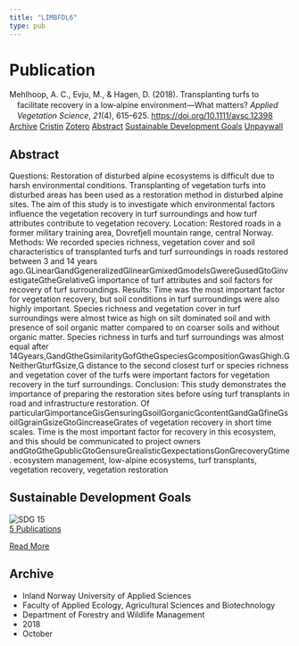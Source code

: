 ```yaml
---
title: "LIMBFDL6"
type: pub
---
```

<h1>Publication</h1>
<article id="csl-bib-container-LIMBFDL6" class="csl-bib-container">
  <div class="csl-bib-body" style="line-height: 1.35; padding-left: 1em; text-indent:-1em;">
  <div class="csl-entry">Mehlhoop, A. C., Evju, M., &amp; Hagen, D. (2018). Transplanting turfs to facilitate recovery in a low&#x2010;alpine environment&#x2014;What matters? <i>Applied Vegetation Science</i>, <i>21</i>(4), 615&#x2013;625. <a href="https://doi.org/10.1111/avsc.12398">https://doi.org/10.1111/avsc.12398</a></div>
</div>
  <div class="csl-bib-buttons">
    <a href="#taxonomy-article-LIMBFDL6" class="csl-bib-button">Archive</a>
    <a href="https://app.cristin.no/results/show.jsf?id=1620533" alt="Cristin URL" class="csl-bib-button">Cristin</a>
    <a href="http://zotero.org/groups/5402882/items/LIMBFDL6" alt="Zotero URL" class="csl-bib-button">Zotero</a>
    <a href="#abstract-article-LIMBFDL6" class="csl-bib-button">Abstract</a>
    <a href="#sdg-article-LIMBFDL6" class="csl-bib-button">Sustainable Development Goals</a>
    <a href="https://doi.org/10.1111/avsc.12398" class="csl-bib-button">Unpaywall</a>
  </div>
  <div id="csl-bib-meta-container-LIMBFDL6"></div>
</article>
<div id="csl-bib-meta-LIMBFDL6" class="csl-bib-meta">
  <article id="abstract-article-LIMBFDL6" class="abstract-article">
    <h1>Abstract</h1>
    Questions: Restoration of disturbed alpine ecosystems is difficult due to harsh environmental conditions. Transplanting of vegetation turfs into disturbed areas has been used as a restoration method in disturbed alpine sites. The aim of this study is to investigate which environmental factors influence the vegetation recovery in turf surroundings and how turf attributes contribute to vegetation recovery. Location: Restored roads in a former military training area, Dovrefjell mountain range, central Norway. Methods: We recorded species richness, vegetation cover and soil characteristics of transplanted turfs and turf surroundings in roads restored between 3 and 14 years ago.Linearandgeneralizedlinearmixedmodelswereusedtoinvestigatetherelative importance of turf attributes and soil factors for recovery of turf surroundings. Results: Time was the most important factor for vegetation recovery, but soil conditions in turf surroundings were also highly important. Species richness and vegetation cover in turf surroundings were almost twice as high on silt dominated soil and with presence of soil organic matter compared to on coarser soils and without organic matter. Species richness in turfs and turf surroundings was almost equal after 14years,andthesimilarityofthespeciescompositionwashigh.Neitherturfsize, distance to the second closest turf or species richness and vegetation cover of the turfs were important factors for vegetation recovery in the turf surroundings. Conclusion: This study demonstrates the importance of preparing the restoration sites before using turf transplants in road and infrastructure restoration. Of particularimportanceisensuringsoilorganiccontentandafinesoilgrainsizetoincreaserates of vegetation recovery in short time scales. Time is the most important factor for recovery in this ecosystem, and this should be communicated to project owners andtothepublictoensurerealisticexpectationsonrecoverytime. ecosystem management, low-alpine ecosystems, turf transplants, vegetation recovery, vegetation restoration
  </article>
  <article id="sdg-article-LIMBFDL6" class="sdg-article">
    <h1>Sustainable Development Goals</h1>
    <div class="sdg-container"><div id="sdg15" class="sdg"> <img src="{{< params subfolder >}}images/sdg/sdg15_en.png" class="image" alt="SDG 15"> <div class="sdg-overlay"> <a href="{{< params subfolder >}}en/archive/?sdg=15#archive" class="sdg-publication-count"><span>5</span> Publications</a> <p><a href="https://sdgs.un.org/goals/goal15" class="sdg-read-more">Read More</a></p> </div> </div></div>
  </article>
  <article id="taxonomy-article-LIMBFDL6" class="taxonomy-article">
    <h1>Archive</h1>
    <ul>
      <li>Inland Norway University of Applied Sciences</li>
      <li>Faculty of Applied Ecology, Agricultural Sciences and Biotechnology</li>
      <li>Department of Forestry and Wildlife Management</li>
      <li>2018</li>
      <li>October</li>
    </ul>
  </article>
</div>
